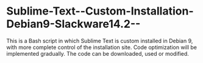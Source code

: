 # Sublime-Text--Custom-Installation-Debian9-Slackware14.2--
This is a Bash script in which Sublime Text is custom installed in Debian 9, with more complete control of the installation site. Code optimization will be implemented gradually. The code can be downloaded, used or modified.

